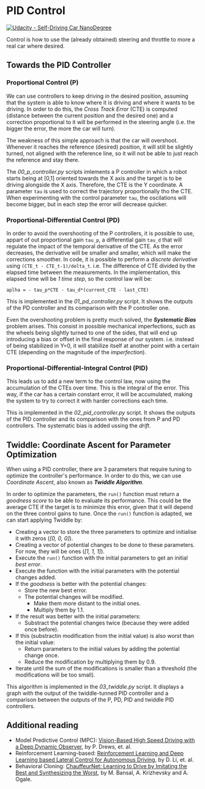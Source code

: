 # PID Control

[![Udacity - Self-Driving Car NanoDegree](https://s3.amazonaws.com/udacity-sdc/github/shield-carnd.svg)](http://www.udacity.com/drive)

Control is how to use the (already obtained) steering and throttle to more a real car where desired. 

## Towards the PID Controller
### Proportional Control (P)
We can use controllers to keep driving in the desired position, assuming that the system is able to know where it is driving and where it wants to be driving. In order to do this, the *Cross Track Error* (CTE) is computed (distance between the current position and the desired one) and a correction proportional to it will be performed in the steering angle (i.e. the bigger the error, the more the car will turn).

The weakness of this simple approach is that the car will overshoot. Whenever it reaches the reference (desired) position, it will still be slightly turned, not aligned with the reference line, so it will not be able to just reach the reference and stay there.

The *00_p_controller.py* scripts imlements a P controller in which a robot starts being at [0,1] oriented towards the X axis and the target is to be driving alongside the X axis. Therefore, the CTE is the Y coordinate. A parameter `tau` is used to correct the trajectory proportionally tho the CTE. When experimenting with the control parameter `tau`, the oscilations will become bigger, but in each step the error will decrease quicker.

### Proportional-Differential Control (PD)
In order to avoid the overshooting of the P controllers, it is possible to use, appart of out proportional gain `tau_p`, a differential gain `tau_d` that will regulate the impact of the temporal derivative of the CTE. As the error decreases, the derivative will be smaller and smaller, which will make the corrections smoother. In code, it is possible to perform a *discrete derivative* using `(CTE_t - CTE_t-1)/delta_t`. i.e. The difference of CTE divided by the elapsed time between the measurements. In the implementation, this elapsed time will be *1 time step*, so the control law will be:

```
aplha = - tau_p*CTE - tau_d*(current_CTE - last_CTE)
```

This is implemented in the *01_pd_controller.py* script. It shows the outputs of the PD controller and its comparison with the P controller one.

Even the overshooting problem is pretty much solved, the ***Systematic Bias*** problem arises. This consist in possible mechanical imperfections, such as the wheels being slightly turned to one of the sides, that will end up introducing a bias or offset in the final response of our system. i.e. instead of being stabilized in Y=0, it will stabilize itself at another point with a certain CTE (depending on the magnitude of the *imperfection*).

### Proportional-Differential-Integral Control (PID)
This leads us to add a new term to the control law, now using the accumulation of the CTEs over time. This is the integral of the error. This way, if the car has a certain constant error, it will be accumulated, making the system to try to correct it with harder corrections each time.

This is implemented in the *02_pid_controller.py* script. It shows the outputs of the PID controller and its comparison with the ones from P and PD controllers. The systematic bias is added ussing the *drift*.


## Twiddle: Coordinate Ascent for Parameter Optimization
When using a PID controller, there are 3 parameters that require tuning to optimize the controller's performance. In order to do this, we can use *Coordinate Ascent*, also known as ***Twiddle Algorithm***.

In order to optimize the parameters, the `run()` function must return a *goodness score* to be able to evaluate its performance. This could be the average CTE if the target is to minimize this error, given that it will depend on the three control gains to tune. Once the `run()` function is adapted, we can start applying Twiddle by:

- Creating a vector to store the three parameters to optimize and initialise it with zeros (*[0, 0, 0]*).
- Creating a vector of potential changes to be done to these parameters. For now, they will be ones (*[1, 1, 1]*).
- Execute the `run()` function with the initial parameters to get an initial *best error*.
- Execute the function with the initial parameters with the potential changes added.
- If the *goodness* is better with the potential changes:
  - Store the new best error.
  - The potential changes will be modified.
    - Make them more distant to the initial ones.
    - Multiply them by 1.1.
- If the result was better with the initial parameters:
  - Substract the potential changes twice (because they were added once before).
- If this (substractin modification from the initial value) is also worst than the initial value:
  - Return parameters to the initial values by adding the potential change once.
  - Reduce the modification by multiplying them by 0.9.
- Iterate until the sum of the modifications is smaller than a threshold (the modifications will be too small).

This algorithm is implemented in the *03_twiddle.py* script. It displays a graph with the output of the twiddle-tunned PID controller and a comparison between the outputs of the P, PD, PID and twiddle PID controllers.


## Additional reading
- Model Predictive Control (MPC): [Vision-Based High Speed Driving with a Deep Dynamic Observer](https://arxiv.org/abs/1812.02071), by P. Drews, et. al.
- Reinforcement Learning-based: [Reinforcement Learning and Deep Learning based Lateral Control for Autonomous Driving](https://arxiv.org/abs/1810.12778), by D. Li, et. al.
- Behavioral Cloning: [ChauffeurNet: Learning to Drive by Imitating the Best and Synthesizing the Worst](https://arxiv.org/abs/1812.03079), by M. Bansal, A. Krizhevsky and A. Ogale.
